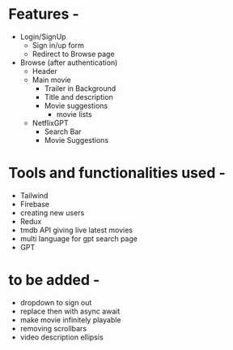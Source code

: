 # Features - 
- Login/SignUp
    - Sign in/up form
    - Redirect to Browse page
- Browse (after authentication)
    - Header
    - Main movie 
        - Trailer in Background
        - Title and description
        - Movie suggestions
            - movie lists
    - NetflixGPT
        - Search Bar
        - Movie Suggestions

# Tools and functionalities used -
- Tailwind
- Firebase
- creating new users
- Redux
- tmdb API giving live latest movies
- multi language for gpt search page
- GPT

# to be added -
- dropdown to sign out
- replace then with async await
- make movie infinitely playable
- removing scrollbars
- video description ellipsis